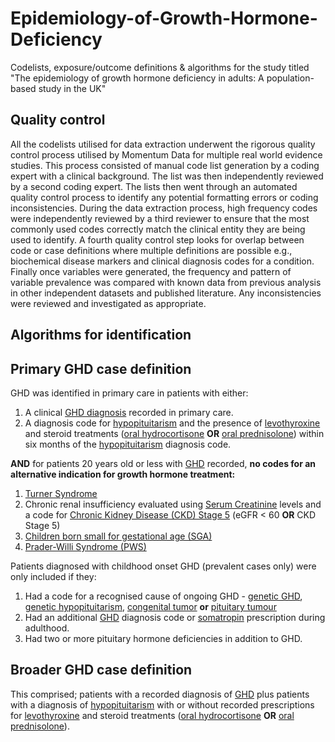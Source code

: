 # Epidemiology-of-Growth-Hormone-Deficiency
Codelists, exposure/outcome definitions & algorithms for the study titled "The epidemiology of growth hormone deficiency in adults: A population-based study in the UK"

## Quality control
All the codelists utilised for data extraction underwent the rigorous quality control process utilised by Momentum Data for multiple real world evidence studies. This process consisted of manual code list generation by a coding expert with a clinical background. The list was then independently reviewed by a second coding expert. The lists then went through an automated quality control process to identify any potential formatting errors or coding inconsistencies. During the data extraction process, high frequency codes were independently reviewed by a third reviewer to ensure that the most commonly used codes correctly match the clinical entity they are being used to identify. A fourth quality control step looks for overlap between code or case definitions where multiple definitions are possible e.g., biochemical disease markers and clinical diagnosis codes for a condition. Finally once variables were generated, the frequency and pattern of variable prevalence was compared with known data from previous analysis in other independent datasets and published literature. Any inconsistencies were reviewed and investigated as appropriate.

## Algorithms for identification

## Primary GHD case definition
GHD was identified in primary care in patients with either:
1. A clinical [GHD diagnosis](https://github.com/MomentumData/Momentum-Data-Codelists/tree/c0998ff70f0b96d5a5513556d80f141da01044c4/Conditions/GHD%20(Growth%20Hormone%20Deficiency)) recorded in primary care.
2. A diagnosis code for [hypopituitarism](https://github.com/MomentumData/Momentum-Data-Codelists/tree/c0998ff70f0b96d5a5513556d80f141da01044c4/Conditions/Hypopituitarism) and the presence of [levothyroxine](https://github.com/MomentumData/Momentum-Data-Codelists/tree/c0998ff70f0b96d5a5513556d80f141da01044c4/Treatments/Thyroid%20Hormones) and steroid treatments ([oral hydrocortisone](https://github.com/MomentumData/Momentum-Data-Codelists/tree/ee0f37fe7ff624dbf8a4aac9016d29ef9cce8938/Treatments/Oral%20Hydrocortisone) **OR** [oral prednisolone](https://github.com/MomentumData/Momentum-Data-Codelists/tree/ee0f37fe7ff624dbf8a4aac9016d29ef9cce8938/Treatments/Oral%20Prednisolone)) within six months of the [hypopituitarism](https://github.com/MomentumData/Momentum-Data-Codelists/tree/c0998ff70f0b96d5a5513556d80f141da01044c4/Conditions/Hypopituitarism) diagnosis code.

**AND** for patients 20 years old or less with [GHD](https://github.com/MomentumData/Momentum-Data-Codelists/tree/c0998ff70f0b96d5a5513556d80f141da01044c4/Conditions/GHD%20(Growth%20Hormone%20Deficiency)) recorded, **no codes for an alternative indication for growth hormone treatment:**
1. [Turner Syndrome](https://github.com/MomentumData/Momentum-Data-Codelists/tree/c0998ff70f0b96d5a5513556d80f141da01044c4/Conditions/Turner%20Syndrome)
2. Chronic renal insufficiency
   evaluated using [Serum Creatinine](https://github.com/MomentumData/Momentum-Data-Codelists/tree/c0998ff70f0b96d5a5513556d80f141da01044c4/Measurements/Serum%20Creatinine) levels and a code for [Chronic Kidney Disease (CKD) Stage 5](https://github.com/MomentumData/Momentum-Data-Codelists/tree/c0998ff70f0b96d5a5513556d80f141da01044c4/Conditions/CKD%20Stage%205%20(Chronic%20Kidney%20Disease%20Stage%205)) (eGFR < 60 **OR** CKD Stage 5)
4. [Children born small for gestational age (SGA)](https://github.com/MomentumData/Momentum-Data-Codelists/tree/c0998ff70f0b96d5a5513556d80f141da01044c4/Conditions/SGA%20(Small%20for%20Gestational%20Age))
5. [Prader-Willi Syndrome (PWS)](https://github.com/MomentumData/Momentum-Data-Codelists/tree/c0998ff70f0b96d5a5513556d80f141da01044c4/Conditions/Prader-Willi%20Snydrome)

Patients diagnosed with childhood onset GHD (prevalent cases only) were only included if they:
1. Had a code for a recognised cause of ongoing GHD - [genetic GHD](https://github.com/MomentumData/Momentum-Data-Codelists/tree/c0998ff70f0b96d5a5513556d80f141da01044c4/Conditions/GHD%20(Growth%20Hormone%20Deficiency)/Genetic%20GHD), [genetic hypopituitarism](https://github.com/MomentumData/Momentum-Data-Codelists/tree/c0998ff70f0b96d5a5513556d80f141da01044c4/Conditions/Hypopituitarism/Genetic%20Hypopituitarism), [congenital tumor](https://github.com/MomentumData/Momentum-Data-Codelists/tree/c0998ff70f0b96d5a5513556d80f141da01044c4/Conditions/CAPG%20(Congenital%20Anomaly%20of%20Pituitary%20Gland)) **or** [pituitary tumour](https://github.com/MomentumData/Momentum-Data-Codelists/tree/c0998ff70f0b96d5a5513556d80f141da01044c4/Conditions/Pituitary%20Neoplasms)
2. Had an additional [GHD](https://github.com/MomentumData/Momentum-Data-Codelists/tree/c0998ff70f0b96d5a5513556d80f141da01044c4/Conditions/GHD%20(Growth%20Hormone%20Deficiency)) diagnosis code or [somatropin](https://github.com/MomentumData/Momentum-Data-Codelists/tree/c0998ff70f0b96d5a5513556d80f141da01044c4/Treatments/Somatropin) prescription during adulthood.
3. Had two or more pituitary hormone deficiencies in addition to GHD.

## Broader GHD case definition
This comprised; patients with a recorded diagnosis of [GHD](https://github.com/MomentumData/Momentum-Data-Codelists/tree/c0998ff70f0b96d5a5513556d80f141da01044c4/Conditions/GHD%20(Growth%20Hormone%20Deficiency)) plus patients with a diagnosis of [hypopituitarism](https://github.com/MomentumData/Momentum-Data-Codelists/tree/c0998ff70f0b96d5a5513556d80f141da01044c4/Conditions/Hypopituitarism) with or without recorded prescriptions for [levothyroxine](https://github.com/MomentumData/Momentum-Data-Codelists/tree/c0998ff70f0b96d5a5513556d80f141da01044c4/Treatments/Thyroid%20Hormones) and steroid treatments ([oral hydrocortisone](https://github.com/MomentumData/Momentum-Data-Codelists/tree/ee0f37fe7ff624dbf8a4aac9016d29ef9cce8938/Treatments/Oral%20Hydrocortisone) **OR** [oral prednisolone](https://github.com/MomentumData/Momentum-Data-Codelists/tree/ee0f37fe7ff624dbf8a4aac9016d29ef9cce8938/Treatments/Oral%20Prednisolone)).



